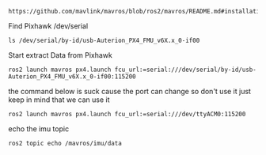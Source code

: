```
https://github.com/mavlink/mavros/blob/ros2/mavros/README.md#installation
```
Find Pixhawk /dev/serial
```
ls /dev/serial/by-id/usb-Auterion_PX4_FMU_v6X.x_0-if00 
```
Start extract Data from Pixhawk
```
ros2 launch mavros px4.launch fcu_url:=serial:///dev/serial/by-id/usb-Auterion_PX4_FMU_v6X.x_0-if00:115200
```
the command below is suck cause the port can change so don't use it just keep in mind that we can use it
```
ros2 launch mavros px4.launch fcu_url:=serial:///dev/ttyACM0:115200
```
echo the imu topic
```
ros2 topic echo /mavros/imu/data
```
